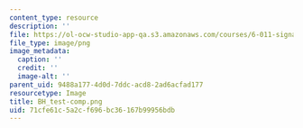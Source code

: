 ```yaml
---
content_type: resource
description: ''
file: https://ol-ocw-studio-app-qa.s3.amazonaws.com/courses/6-011-signals-systems-and-inference-spring-2018/71cfe61c5a2cf696bc36167b99956bdb_BH_test-comp.png
file_type: image/png
image_metadata:
  caption: ''
  credit: ''
  image-alt: ''
parent_uid: 9488a177-4d0d-7ddc-acd8-2ad6acfad177
resourcetype: Image
title: BH_test-comp.png
uid: 71cfe61c-5a2c-f696-bc36-167b99956bdb
---
```

